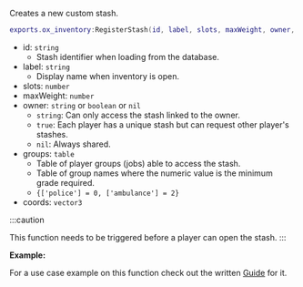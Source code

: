 Creates a new custom stash.

```lua
exports.ox_inventory:RegisterStash(id, label, slots, maxWeight, owner, groups, coords)
```
* id: `string`
  * Stash identifier when loading from the database.
* label: `string`
  * Display name when inventory is open.
* slots: `number`
* maxWeight: `number`
* owner: `string` or `boolean` or `nil`
  * `string`: Can only access the stash linked to the owner.
  * `true`: Each player has a unique stash but can request other player's stashes.
  * `nil`: Always shared.
* groups: `table`
    * Table of player groups (jobs) able to access the stash.
    * Table of group names where the numeric value is the minimum grade required.
    * `{['police'] = 0, ['ambulance'] = 2}`
* coords: `vector3`

:::caution

This function needs to be triggered before a player can open the stash.
:::

**Example:**

For a use case example on this function check out the written [Guide](../../../Guides/stashes.md) for it.
